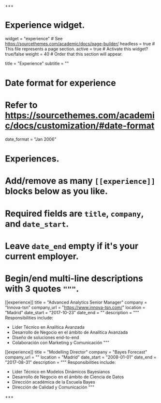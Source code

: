 +++
# Experience widget.
widget = "experience"  # See https://sourcethemes.com/academic/docs/page-builder/
headless = true  # This file represents a page section.
active = true  # Activate this widget? true/false
weight = 40  # Order that this section will appear.

title = "Experience"
subtitle = ""

# Date format for experience
#   Refer to https://sourcethemes.com/academic/docs/customization/#date-format
date_format = "Jan 2006"

# Experiences.
#   Add/remove as many `[[experience]]` blocks below as you like.
#   Required fields are `title`, `company`, and `date_start`.
#   Leave `date_end` empty if it's your current employer.
#   Begin/end multi-line descriptions with 3 quotes `"""`.
[[experience]]
  title = "Advanced Analytics Senior Manager"
  company = "Innova-tsn"
  company_url = "https://www.innova-tsn.com/"
  location = "Madrid"
  date_start = "2017-10-23"
  date_end = ""
  description = """
  Responsibilities include:
  
  * Lider Técnico en Analítica Avanzada
  * Desarrollo de Negocio en el ámbito de Analítica Avanzada
  * Diseño de soluciones end-to-end
  * Colaboración con Marketing y Comunicación
  """

[[experience]]
  title = "Modelling Director"
  company = "Bayes Forecast"
  company_url = ""
  location = "Madrid"
  date_start = "2008-01-01"
  date_end = "2017-08-31"
  description = """
  Responsibilities include:
  
  * Lider Técnico en Modelos Dinámicos Bayesianos
  * Desarrollo de Negocio en el ámbito de Ciencia de Datos
  * Dirección académica de la Escuela Bayes
  * Dirección de Calidad y Comunicación
  """  
  
+++
